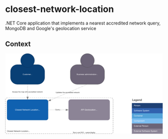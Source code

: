 # closest-network-location
.NET Core application that implements a nearest accredited network query, MongoDB and Google's geolocation service

## Context
<p align="center">
  <img src="etc\ClosestNetworkLocation.svg" alt="Context">
</p>